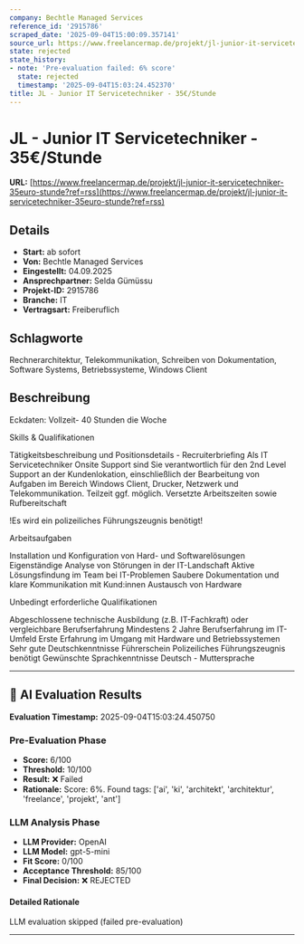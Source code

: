 ```yaml
---
company: Bechtle Managed Services
reference_id: '2915786'
scraped_date: '2025-09-04T15:00:09.357141'
source_url: https://www.freelancermap.de/projekt/jl-junior-it-servicetechniker-35euro-stunde?ref=rss
state: rejected
state_history:
- note: 'Pre-evaluation failed: 6% score'
  state: rejected
  timestamp: '2025-09-04T15:03:24.452370'
title: JL - Junior IT Servicetechniker - 35€/Stunde
---
```



# JL - Junior IT Servicetechniker - 35€/Stunde
**URL:** [https://www.freelancermap.de/projekt/jl-junior-it-servicetechniker-35euro-stunde?ref=rss](https://www.freelancermap.de/projekt/jl-junior-it-servicetechniker-35euro-stunde?ref=rss)
## Details
- **Start:** ab sofort
- **Von:** Bechtle Managed Services
- **Eingestellt:** 04.09.2025
- **Ansprechpartner:** Selda Gümüssu
- **Projekt-ID:** 2915786
- **Branche:** IT
- **Vertragsart:** Freiberuflich

## Schlagworte
Rechnerarchitektur, Telekommunikation, Schreiben von Dokumentation, Software Systems, Betriebssysteme, Windows Client

## Beschreibung
Eckdaten:
Vollzeit- 40 Stunden die Woche

Skills & Qualifikationen

Tätigkeitsbeschreibung und Positionsdetails - Recruiterbriefing
Als IT Servicetechniker Onsite Support sind Sie verantwortlich für den 2nd Level Support an der Kundenlokation, einschließlich der Bearbeitung von Aufgaben im Bereich Windows Client, Drucker, Netzwerk und Telekommunikation.
Teilzeit ggf. möglich. Versetzte Arbeitszeiten sowie Rufbereitschaft

!Es wird ein polizeiliches Führungszeugnis benötigt!

Arbeitsaufgaben

Installation und Konfiguration von Hard- und Softwarelösungen
Eigenständige Analyse von Störungen in der IT-Landschaft
Aktive Lösungsfindung im Team bei IT-Problemen
Saubere Dokumentation und klare Kommunikation mit Kund:innen
Austausch von Hardware

Unbedingt erforderliche Qualifikationen

Abgeschlossene technische Ausbildung (z.B. IT-Fachkraft) oder vergleichbare Berufserfahrung
Mindestens 2 Jahre Berufserfahrung im IT-Umfeld
Erste Erfahrung im Umgang mit Hardware und Betriebssystemen
Sehr gute Deutschkenntnisse
Führerschein
Polizeiliches Führungszeugnis benötigt
Gewünschte Sprachkenntnisse
Deutsch - Muttersprache

---

## 🤖 AI Evaluation Results

**Evaluation Timestamp:** 2025-09-04T15:03:24.450750

### Pre-Evaluation Phase
- **Score:** 6/100
- **Threshold:** 10/100
- **Result:** ❌ Failed
- **Rationale:** Score: 6%. Found tags: ['ai', 'ki', 'architekt', 'architektur', 'freelance', 'projekt', 'ant']

### LLM Analysis Phase
- **LLM Provider:** OpenAI
- **LLM Model:** gpt-5-mini
- **Fit Score:** 0/100
- **Acceptance Threshold:** 85/100
- **Final Decision:** ❌ REJECTED

#### Detailed Rationale
LLM evaluation skipped (failed pre-evaluation)

---
